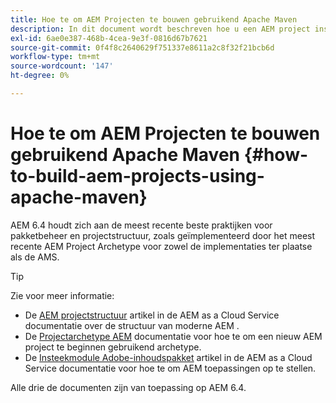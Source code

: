```yaml
---
title: Hoe te om AEM Projecten te bouwen gebruikend Apache Maven
description: In dit document wordt beschreven hoe u een AEM project instelt op basis van Apache Maven
exl-id: 6ae0e387-468b-4cea-9e3f-0816d67b7621
source-git-commit: 0f4f8c2640629f751337e8611a2c8f32f21bcb6d
workflow-type: tm+mt
source-wordcount: '147'
ht-degree: 0%

---
```


# Hoe te om AEM Projecten te bouwen gebruikend Apache Maven {#how-to-build-aem-projects-using-apache-maven}

AEM 6.4 houdt zich aan de meest recente beste praktijken voor pakketbeheer en projectstructuur, zoals geïmplementeerd door het meest recente AEM Project Archetype voor zowel de implementaties ter plaatse als de AMS.

>[!TIP]
>
>Zie voor meer informatie:
>
>* De [AEM projectstructuur](https://experienceleague.adobe.com/docs/experience-manager-cloud-service/implementing/developing/aem-project-content-package-structure.html) artikel in de AEM as a Cloud Service documentatie over de structuur van moderne AEM .
>* De [Projectarchetype AEM](https://experienceleague.adobe.com/docs/experience-manager-core-components/using/developing/archetype/overview.html) documentatie voor hoe te om een nieuw AEM project te beginnen gebruikend archetype.
>* De [Insteekmodule Adobe-inhoudspakket](https://experienceleague.adobe.com/docs/experience-manager-cloud-service/implementing/developer-tools/maven-plugin.html#developer-tools) artikel in de AEM as a Cloud Service documentatie voor hoe te om AEM toepassingen op te stellen.
>
>Alle drie de documenten zijn van toepassing op AEM 6.4.
